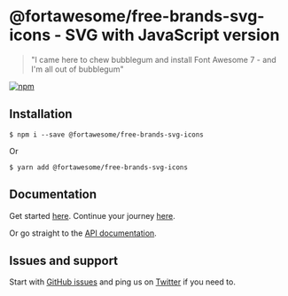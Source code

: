 # @fortawesome/free-brands-svg-icons - SVG with JavaScript version

> "I came here to chew bubblegum and install Font Awesome 7 - and I'm all out of bubblegum"

[![npm](https://img.shields.io/npm/v/@fortawesome/free-brands-svg-icons.svg?style=flat-square)](https://www.npmjs.com/package/@fortawesome/free-brands-svg-icons)

## Installation

```
$ npm i --save @fortawesome/free-brands-svg-icons
```

Or

```
$ yarn add @fortawesome/free-brands-svg-icons
```

## Documentation

Get started [here](https://docs.fontawesome.com/web/setup/get-started). Continue your journey [here](https://docs.fontawesome.com/web/setup/packages).

Or go straight to the [API documentation](https://docs.fontawesome.com/apis/javascript/get-started).

## Issues and support

Start with [GitHub issues](https://github.com/FortAwesome/Font-Awesome/issues) and ping us on [Twitter](https://twitter.com/fontawesome) if you need to.
